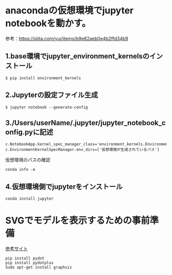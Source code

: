# anacondaの仮想環境でjupyter notebookを動かす。
参考：https://qiita.com/yuj/items/b9e82aeb0e4b2ffd34b9

## 1.base環境でjupyter_environment_kernelsのインストール
`$ pip install environment_kernels`

## 2.Jupyterの設定ファイル生成
`$ jupyter notebook --generate-config`

## 3./Users/userName/.jupyter/jupyter_notebook_config.pyに記述  
```
c.NotebookApp.kernel_spec_manager_class='environment_kernels.EnvironmentKernelSpecManager'
c.EnvironmentKernelSpecManager.env_dirs=['仮想環境が生成されているパス']
```
仮想環境のパスの確認
```
conda info -e
```
## 4.仮想環境側でjupyterをインストール
```
conda install jupyter
```

# SVGでモデルを表示するための事前準備
[参考サイト](https://www.it-swarm-ja.tech/ja/keras/importerror%EF%BC%9Apydot%E3%81%AE%E3%82%A4%E3%83%B3%E3%83%9D%E3%83%BC%E3%83%88%E3%81%AB%E5%A4%B1%E6%95%97%E3%81%97%E3%81%BE%E3%81%97%E3%81%9F%E3%80%82-%E3%80%8Cpydotprint%E3%80%8D%E3%82%92%E6%A9%9F%E8%83%BD%E3%81%95%E3%81%9B%E3%82%8B%E3%81%AB%E3%81%AF%E3%80%81pydot%E3%81%A8graphviz%E3%82%92%E3%82%A4%E3%83%B3%E3%82%B9%E3%83%88%E3%83%BC%E3%83%AB%E3%81%99%E3%82%8B%E5%BF%85%E8%A6%81%E3%81%8C%E3%81%82%E3%82%8A%E3%81%BE%E3%81%99/834870070/)
```
pip install pydot
pip install pydotplus
Sudo apt-get install graphviz
```
